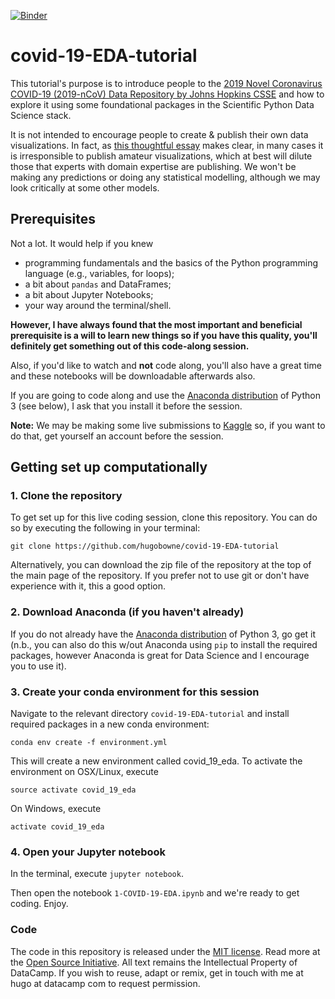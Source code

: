 [![Binder](https://mybinder.org/badge_logo.svg)](https://mybinder.org/v2/gh/hugobowne/COVID-19-EDA-tutorial/master)

# covid-19-EDA-tutorial
This tutorial's purpose is to introduce people to the [2019 Novel Coronavirus COVID-19 (2019-nCoV) Data Repository by Johns Hopkins CSSE](https://github.com/CSSEGISandData/COVID-19) and how to explore it using some foundational packages in the Scientific Python Data Science stack.

It is not intended to encourage people to create & publish their own data visualizations. In fact, as [this thoughtful essay](https://medium.com/nightingale/ten-considerations-before-you-create-another-chart-about-covid-19-27d3bd691be8) makes clear, in many cases it is irresponsible to publish amateur visualizations, which at best will dilute those that experts with domain expertise are publishing. We won't be making any predictions or doing any statistical modelling, although we may look critically at some other models.

## Prerequisites

Not a lot. It would help if you knew

* programming fundamentals and the basics of the Python programming language (e.g., variables, for loops);
* a bit about `pandas` and DataFrames;
* a bit about Jupyter Notebooks;
* your way around the terminal/shell.


**However, I have always found that the most important and beneficial prerequisite is a will to learn new things so if you have this quality, you'll definitely get something out of this code-along session.**

Also, if you'd like to watch and **not** code along, you'll also have a great time and these notebooks will be downloadable afterwards also.

If you are going to code along and use the [Anaconda distribution](https://www.anaconda.com/download/) of Python 3 (see below), I ask that you install it before the session.

**Note:** We may be making some live submissions to [Kaggle](https://www.kaggle.com) so, if you want to do that, get yourself an account before the session.


## Getting set up computationally

### 1. Clone the repository

To get set up for this live coding session, clone this repository. You can do so by executing the following in your terminal:

```
git clone https://github.com/hugobowne/covid-19-EDA-tutorial
```

Alternatively, you can download the zip file of the repository at the top of the main page of the repository. If you prefer not to use git or don't have experience with it, this a good option.

### 2. Download Anaconda (if you haven't already)

If you do not already have the [Anaconda distribution](https://www.anaconda.com/download/) of Python 3, go get it (n.b., you can also do this w/out Anaconda using `pip` to install the required packages, however Anaconda is great for Data Science and I encourage you to use it).

### 3. Create your conda environment for this session

Navigate to the relevant directory `covid-19-EDA-tutorial` and install required packages in a new conda environment:

```
conda env create -f environment.yml
```

This will create a new environment called covid_19_eda. To activate the environment on OSX/Linux, execute

```
source activate covid_19_eda
```
On Windows, execute

```
activate covid_19_eda
```


### 4. Open your Jupyter notebook

In the terminal, execute `jupyter notebook`.

Then open the notebook `1-COVID-19-EDA.ipynb` and we're ready to get coding. Enjoy.


### Code
The code in this repository is released under the [MIT license](LICENSE). Read more at the [Open Source Initiative](https://opensource.org/licenses/MIT). All text remains the Intellectual Property of DataCamp. If you wish to reuse, adapt or remix, get in touch with me at hugo at datacamp com to request permission.
